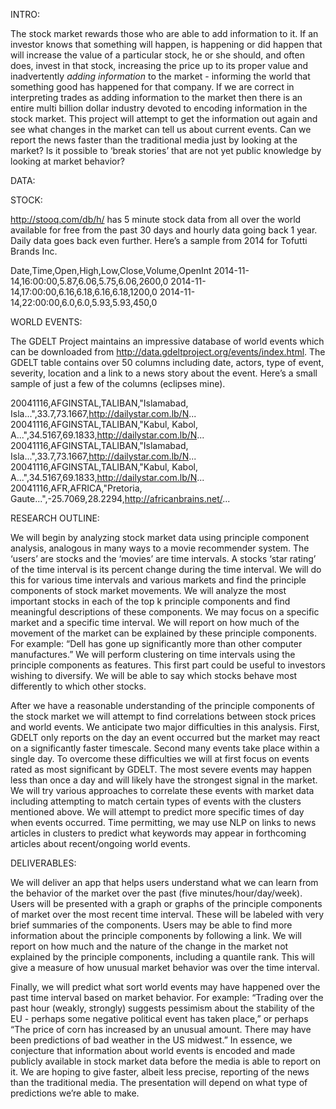 INTRO:

The stock market rewards those who are able to add information to it.  If an investor knows that something will happen, is happening or did happen that will increase the value of a particular stock, he or she should, and often does, invest in that stock, increasing the price up to its proper value and inadvertently *adding information* to the market - informing the world that something good has happened for that company.  If we are correct in interpreting trades as adding information to the market then there is an entire multi billion dollar industry devoted to encoding information in the stock market.  This project will attempt to get the information out again and see what changes in the market can tell us about current events.  Can we report the news faster than the traditional media just by looking at the market?  Is it possible to ‘break stories’ that are not yet public knowledge by looking at market behavior?  

DATA:

  STOCK:

http://stooq.com/db/h/ has 5 minute stock data from all over the world available for free from the past 30 days and hourly data going back 1 year.  Daily data goes back even further.  Here’s a sample from 2014 for Tofutti Brands Inc.

Date,Time,Open,High,Low,Close,Volume,OpenInt
2014-11-14,16:00:00,5.87,6.06,5.75,6.06,2600,0
2014-11-14,17:00:00,6.16,6.18,6.16,6.18,1200,0
2014-11-14,22:00:00,6.0,6.0,5.93,5.93,450,0

  WORLD EVENTS:

The GDELT Project maintains an impressive database of world events which can be downloaded from http://data.gdeltproject.org/events/index.html.  The GDELT table contains over 50 columns including date, actors, type of event, severity, location and a link to a news
story about the event.  Here’s a small sample of just a few of the columns (eclipses mine).  

20041116,AFGINSTAL,TALIBAN,"Islamabad, Isla...",33.7,73.1667,http://dailystar.com.lb/N...
20041116,AFGINSTAL,TALIBAN,"Kabul, Kabol, A...",34.5167,69.1833,http://dailystar.com.lb/N...
20041116,AFGINSTAL,TALIBAN,"Islamabad, Isla...",33.7,73.1667,http://dailystar.com.lb/N...
20041116,AFGINSTAL,TALIBAN,"Kabul, Kabol, A...",34.5167,69.1833,http://dailystar.com.lb/N...
20041116,AFR,AFRICA,"Pretoria, Gaute...",-25.7069,28.2294,http://africanbrains.net/...

RESEARCH OUTLINE:

We will begin by analyzing stock market data using principle component analysis, analogous in many ways to a movie recommender system.  The ‘users’ are stocks and the ‘movies’ are time intervals.  A stocks ‘star rating’ of the time interval is its percent change during the time interval.  We will do this for various time intervals and various markets and find the principle components of stock market movements.  We will analyze the most important stocks in each of the top k principle components and find meaningful descriptions of these components.  We may focus on a specific market and a specific time interval.  We will report on how much of the movement of the market can be explained by these principle components.  For example: “Dell has gone up significantly more than other computer manufactures.” We will perform clustering on time intervals using the principle components as features.  This first part could be useful to investors wishing to diversify.  We will be able to say which stocks behave most differently to which other stocks.  

After we have a reasonable understanding of the principle components of the stock market we will attempt to find correlations between stock prices and world events.  We anticipate two major difficulties in this analysis.  First, GDELT only reports on the day an event occurred but the market may react on a significantly faster timescale.  Second many events take place within a single day.  To overcome these difficulties we will at first focus on events rated as most significant by GDELT.  The most severe events may happen less than once a day and will likely have the strongest signal in the market.  We will try various approaches to correlate these events with market data including attempting to match certain types of events with the clusters mentioned above.  We will attempt to predict more specific times of day when events occurred.  Time permitting, we may use NLP on links to news articles in clusters to predict what keywords may appear in forthcoming articles about recent/ongoing world events.  

DELIVERABLES:

We will deliver an app that helps users understand what we can learn from the behavior of the market over the past (five minutes/hour/day/week).  Users will be presented with a graph or graphs of the principle components of market over the most recent time interval.  These will be labeled with very brief summaries of the components.  Users may be able to find more information about the principle components by following a link.  We will report on how much and the nature of the change in the market not explained by the principle components, including a quantile rank.  This will give a measure of how unusual market behavior was over the time interval.  

Finally, we will predict what sort world events may have happened over the past time interval based on market behavior.  For example: “Trading over the past hour (weakly, strongly) suggests pessimism about the stability of the EU - perhaps some negative political event has taken place,” or perhaps “The price of corn has increased by an unusual amount. There may have been predictions of bad weather in the US midwest.”  In essence, we conjecture that information about world events is encoded and made publicly available in stock market data before the media is able to report on it.  We are hoping to give faster, albeit less precise, reporting of the news than the traditional media.  The presentation will depend on what type of predictions we’re able to make.  




